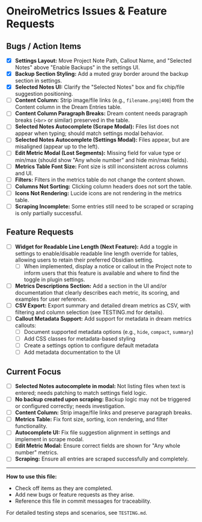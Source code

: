 # OneiroMetrics Issues & Feature Requests

## Bugs / Action Items
- [x] **Settings Layout:** Move Project Note Path, Callout Name, and "Selected Notes" above "Enable Backups" in the settings UI.
- [x] **Backup Section Styling:** Add a muted gray border around the backup section in settings.
- [x] **Selected Notes UI:** Clarify the "Selected Notes" box and fix chip/file suggestion positioning.
- [ ] **Content Column:** Strip image/file links (e.g., `filename.png|400`) from the Content column in the Dream Entries table.
- [ ] **Content Column Paragraph Breaks:** Dream content needs paragraph breaks (`<br>` or similar) preserved in the table.
- [ ] **Selected Notes Autocomplete (Scrape Modal):** Files list does not appear when typing; should match settings modal behavior.
- [ ] **Selected Notes Autocomplete (Settings Modal):** Files appear, but are misaligned (appear up to the left).
- [ ] **Edit Metric Modal (Lost Segments):** Missing field for value type or min/max (should show "Any whole number" and hide min/max fields).
- [ ] **Metrics Table Font Size:** Font size is still inconsistent across columns and UI.
- [ ] **Filters:** Filters in the metrics table do not change the content shown.
- [ ] **Columns Not Sorting:** Clicking column headers does not sort the table.
- [ ] **Icons Not Rendering:** Lucide icons are not rendering in the metrics table.
- [ ] **Scraping Incomplete:** Some entries still need to be scraped or scraping is only partially successful.

## Feature Requests
- [ ] **Widget for Readable Line Length (Next Feature):** Add a toggle in settings to enable/disable readable line length override for tables, allowing users to retain their preferred Obsidian setting.
    - [ ] When implemented, display a notice or callout in the Project note to inform users that this feature is available and where to find the toggle in plugin settings.
- [ ] **Metrics Descriptions Section:** Add a section in the UI and/or documentation that clearly describes each metric, its scoring, and examples for user reference.
- [ ] **CSV Export:** Export summary and detailed dream metrics as CSV, with filtering and column selection (see TESTING.md for details).
- [ ] **Callout Metadata Support:** Add support for metadata in dream metrics callouts:
    - [ ] Document supported metadata options (e.g., `hide`, `compact`, `summary`)
    - [ ] Add CSS classes for metadata-based styling
    - [ ] Create a settings option to configure default metadata
    - [ ] Add metadata documentation to the UI

## Current Focus
- [ ] **Selected Notes autocomplete in modal:** Not listing files when text is entered; needs patching to match settings field logic.
- [ ] **No backup created upon scraping:** Backup logic may not be triggered or configured correctly; needs investigation.
- [ ] **Content Column:** Strip image/file links and preserve paragraph breaks.
- [ ] **Metrics Table:** Fix font size, sorting, icon rendering, and filter functionality.
- [ ] **Autocomplete UI:** Fix file suggestion alignment in settings and implement in scrape modal.
- [ ] **Edit Metric Modal:** Ensure correct fields are shown for "Any whole number" metrics.
- [ ] **Scraping:** Ensure all entries are scraped successfully and completely.

---

**How to use this file:**
- Check off items as they are completed.
- Add new bugs or feature requests as they arise.
- Reference this file in commit messages for traceability.

For detailed testing steps and scenarios, see `TESTING.md`. 